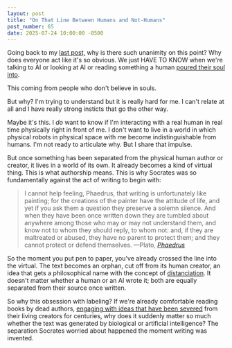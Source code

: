 ```yaml
---
layout: post
title: "On That Line Between Humans and Not-Humans"
post_number: 65
date: 2025-07-24 10:00:00 -0500
---
```


Going back to my [last post,](/post-64) why is there such unanimity on this point? Why does everyone act like it's so obvious. We just HAVE TO KNOW when we're talking to AI or looking at AI or reading something a human [poured their soul into](/romantic-kit-authenticity).

This coming from people who don't believe in souls.

But why? I'm trying to understand but it is really hard for me. I can't relate at all and I have really strong insticts that go the other way.

Maybe it's this. I *do* want to know if I'm interacting with a real human in real time physically right in front of me. I don't want to live in a world in which physical robots in physical space with me become indistinguishable from humans. I'm not ready to articulate why. But I share that impulse.

But once something has been separated from the physical human author or creator, it lives in a world of its own. It already becomes a kind of virtual thing. This is what authorship means. This is why Socrates was so fundamentally against the act of writing to begin with:

> I cannot help feeling, Phaedrus, that writing is unfortunately like painting; for the creations of the painter have the attitude of life, and yet if you ask them a question they preserve a solemn silence. And when they have been once written down they are tumbled about anywhere among those who may or may not understand them, and know not to whom they should reply, to whom not: and, if they are maltreated or abused, they have no parent to protect them; and they cannot protect or defend themselves. —Plato, [*Phaedrus*](https://classics.mit.edu/Plato/phaedrus.html)

So the moment you put pen to paper, you've already crossed the line into the virtual. The text becomes an orphan, cut off from its human creator, an idea that gets a philosophical name with the concept of [distanciation](/ai-kit-distanciation). It doesn't matter whether a human or an AI wrote it; both are equally separated from their source once written.

So why this obsession with labeling? If we're already comfortable reading books by dead authors, [engaging with ideas that have been severed](/ai-kit-death-author) from their living creators for centuries, why does it suddenly matter so much whether the text was generated by biological or artificial intelligence? The separation Socrates worried about happened the moment writing was invented.